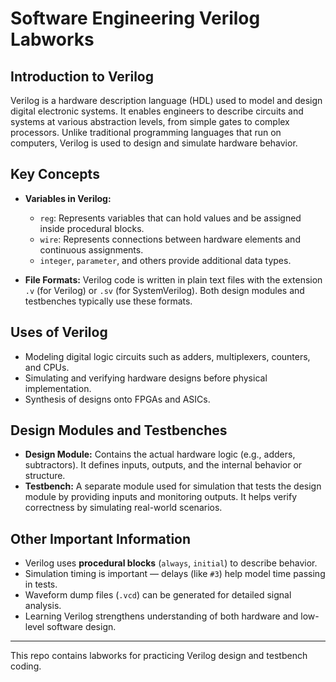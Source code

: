 # Software Engineering Verilog Labworks

## Introduction to Verilog

Verilog is a hardware description language (HDL) used to model and design digital electronic systems. It enables engineers to describe circuits and systems at various abstraction levels, from simple gates to complex processors. Unlike traditional programming languages that run on computers, Verilog is used to design and simulate hardware behavior.

## Key Concepts

- **Variables in Verilog:**
  - `reg`: Represents variables that can hold values and be assigned inside procedural blocks.
  - `wire`: Represents connections between hardware elements and continuous assignments.
  - `integer`, `parameter`, and others provide additional data types.

- **File Formats:**
  Verilog code is written in plain text files with the extension `.v` (for Verilog) or `.sv` (for SystemVerilog). Both design modules and testbenches typically use these formats.

## Uses of Verilog

- Modeling digital logic circuits such as adders, multiplexers, counters, and CPUs.
- Simulating and verifying hardware designs before physical implementation.
- Synthesis of designs onto FPGAs and ASICs.

## Design Modules and Testbenches

- **Design Module:** Contains the actual hardware logic (e.g., adders, subtractors). It defines inputs, outputs, and the internal behavior or structure.
- **Testbench:** A separate module used for simulation that tests the design module by providing inputs and monitoring outputs. It helps verify correctness by simulating real-world scenarios.

## Other Important Information

- Verilog uses **procedural blocks** (`always`, `initial`) to describe behavior.
- Simulation timing is important — delays (like `#3`) help model time passing in tests.
- Waveform dump files (`.vcd`) can be generated for detailed signal analysis.
- Learning Verilog strengthens understanding of both hardware and low-level software design.

---

This repo contains labworks for practicing Verilog design and testbench coding.


